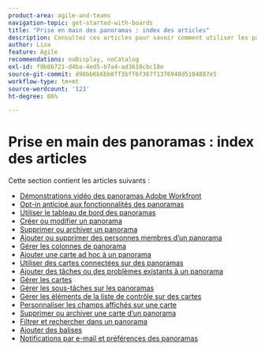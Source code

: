 ```yaml
---
product-area: agile-and-teams
navigation-topic: get-started-with-boards
title: "Prise en main des panoramas : index des articles"
description: Consultez ces articles pour savoir comment utiliser les panoramas dans Workfront.
author: Lisa
feature: Agile
recommendations: noDisplay, noCatalog
exl-id: f9b8b721-d4ba-4ed5-b7a4-ad3610cbc18e
source-git-commit: d98bb6b6bb8ff3bff6f367f1376948d5104887e5
workflow-type: tm+mt
source-wordcount: '123'
ht-degree: 86%

---
```


# Prise en main des panoramas : index des articles

<!-- Audited: 12/2023 -->

Cette section contient les articles suivants :

* [Démonstrations vidéo des panoramas Adobe Workfront](/help/quicksilver/agile/get-started-with-boards/boards-video-demonstrations.md)
* [Opt-in anticipé aux fonctionnalités des panoramas](../../agile/get-started-with-boards/boards-early-feature-opt-in.md)
* [Utiliser le tableau de bord des panoramas](../../agile/get-started-with-boards/use-boards-page.md)
* [Créer ou modifier un panorama](../../agile/get-started-with-boards/create-edit-board.md)
* [Supprimer ou archiver un panorama](/help/quicksilver/agile/get-started-with-boards/delete-archive-board.md)
* [Ajouter ou supprimer des personnes membres d’un panorama](../../agile/get-started-with-boards/add-members-to-board.md)
* [Gérer les colonnes de panorama](../../agile/get-started-with-boards/manage-board-columns.md)
* [Ajouter une carte ad hoc à un panorama](../../agile/get-started-with-boards/add-card-to-board.md)
* [Utiliser des cartes connectées sur des panoramas](/help/quicksilver/agile/get-started-with-boards/connected-cards.md)
* [Ajouter des tâches ou des problèmes existants à un panorama](/help/quicksilver/agile/get-started-with-boards/add-card-from-list-to-board.md)
* [Gérer les cartes](../../agile/get-started-with-boards/move-board-items.md)
* [Gérer les sous-tâches sur les panoramas](/help/quicksilver/agile/get-started-with-boards/manage-subtasks-on-boards.md)
* [Gérer les éléments de la liste de contrôle sur des cartes](/help/quicksilver/agile/get-started-with-boards/manage-checklist-items.md)
* [Personnaliser les champs affichés sur une carte](/help/quicksilver/agile/get-started-with-boards/customize-fields-on-card.md)
* [Supprimer ou archiver une carte d’un panorama](../../agile/get-started-with-boards/delete-board-items.md)
* [Filtrer et rechercher dans un panorama](../../agile/get-started-with-boards/filter-search-in-board.md)
* [Ajouter des balises](../../agile/get-started-with-boards/add-tags.md)
* [Notifications par e-mail et préférences des panoramas](/help/quicksilver/agile/get-started-with-boards/boards-emails.md)
